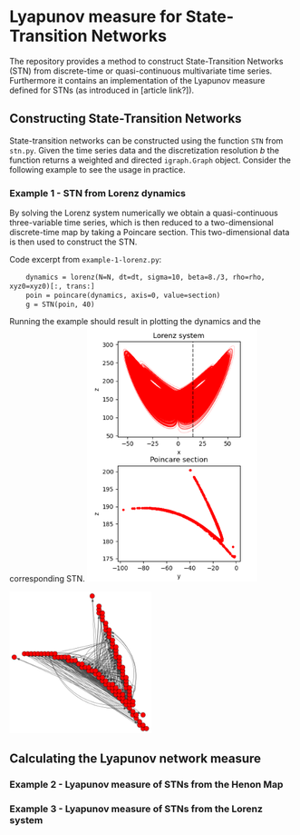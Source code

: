 # Lyapunov measure for State-Transition Networks

The repository provides a method to construct State-Transition Networks (STN) from discrete-time or quasi-continuous multivariate time series.
Furthermore it contains an implementation of the Lyapunov measure defined for STNs (as introduced in [article link?]). 

## Constructing State-Transition Networks
State-transition networks can be constructed using the function `STN` from `stn.py`.
Given the time series data and the discretization resolution *b* the function returns a weighted and directed `igraph.Graph` object.
Consider the following example to see the usage in practice.

### Example 1 - STN from Lorenz dynamics
By solving the Lorenz system numerically we obtain a quasi-continuous three-variable time series, which is then reduced to a two-dimensional discrete-time map by taking a Poincare section. This two-dimensional data is then used to construct the STN.

Code excerpt from `example-1-lorenz.py`:

```
    dynamics = lorenz(N=N, dt=dt, sigma=10, beta=8./3, rho=rho, xyz0=xyz0)[:, trans:]
    poin = poincare(dynamics, axis=0, value=section)
    g = STN(poin, 40)
```

Running the example should result in plotting the dynamics and the corresponding STN.
<img src="./plots/ex-1-lorenz.png" width="300">

<img src="./plots/ex-1-stn.png" width="250">

## Calculating the Lyapunov network measure

### Example 2 - Lyapunov measure of STNs from the Henon Map

### Example 3 - Lyapunov measure of STNs from the Lorenz system

